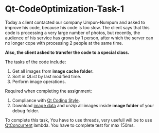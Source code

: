 # Qt-CodeOptimization-Task-1

Today a client contacted our company Umpun-Numpum and asked to improve his code, because his code is too slow. The client says that this code is processing a very large number of photos, but recently, the audience of his service has grown by 1 person, after which the server can no longer cope with processing 2 people at the same time.

**Also, the client asked to transfer the code to a special class.**

The tasks of the code include:
1. Get all images from **image cache folder**.
2. Sort in QList by last modified time.
3. Perform image operations.

Required when completing the assignment:
1. Compliance with [Qt Coding Style](https://wiki.qt.io/Qt_Coding_Style).
2. Download [image data](https://drive.google.com/file/d/1odsM9ab8Sg27K3qDkhXX1YnJLucN9y4P/view?usp=sharing) and unzip all images inside **image folder** of your debug folder. 

To complete this task, You have to use threads, very usefull will be to use [QtConcurrent](https://doc.qt.io/qt-5/qtconcurrent-index.html) lambda.
You have to complete test for max 150ms.

